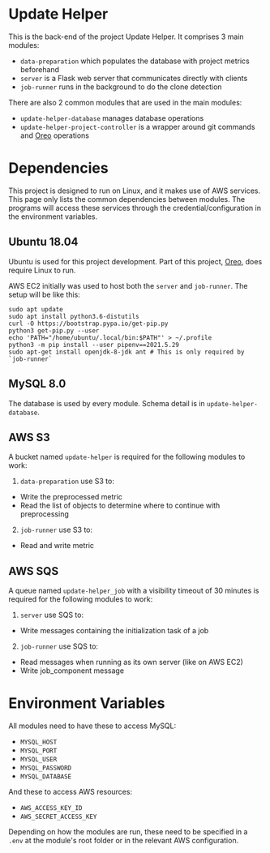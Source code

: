 # **Update Helper**
This is the back-end of the project Update Helper. It comprises 3 main modules:
- `data-preparation` which populates the database with project metrics beforehand
- `server` is a Flask web server that communicates directly with clients
- `job-runner` runs in the background to do the clone detection

There are also 2 common modules that are used in the main modules:
- `update-helper-database` manages database operations
- `update-helper-project-controller` is a wrapper around git commands and [Oreo](https://github.com/Mondego/oreo-artifact) operations

# Dependencies
This project is designed to run on Linux, and it makes use of AWS services. This page only lists the common dependencies between modules.
The programs will access these services through the credential/configuration in the environment variables.

## Ubuntu 18.04
Ubuntu is used for this project development. Part of this project, [Oreo](https://github.com/Mondego/oreo-artifact), does require Linux to run.

AWS EC2 initially was used to host both the `server` and `job-runner`. The setup will be like this:
```
sudo apt update
sudo apt install python3.6-distutils
curl -O https://bootstrap.pypa.io/get-pip.py
python3 get-pip.py --user
echo 'PATH="/home/ubuntu/.local/bin:$PATH"' > ~/.profile
python3 -m pip install --user pipenv==2021.5.29
sudo apt-get install openjdk-8-jdk ant # This is only required by `job-runner`
```

## MySQL 8.0
The database is used by every module. Schema detail is in `update-helper-database`.

## AWS S3
A bucket named `update-helper` is required for the following modules to work:
1. `data-preparation` use S3 to:
 - Write the preprocessed metric
 - Read the list of objects to determine where to continue with preprocessing
2. `job-runner` use S3 to:
 - Read and write metric

## AWS SQS
A queue named `update-helper_job` with a visibility timeout of 30 minutes is required for the following modules to work:
1. `server` use SQS to:
 - Write messages containing the initialization task of a job
2. `job-runner` use SQS to:
 - Read messages when running as its own server (like on AWS EC2)
 - Write job_component message

# Environment Variables
All modules need to have these to access MySQL:
 - `MYSQL_HOST`
 - `MYSQL_PORT`
 - `MYSQL_USER`
 - `MYSQL_PASSWORD`
 - `MYSQL_DATABASE`
 
And these to access AWS resources:
 - `AWS_ACCESS_KEY_ID`
 - `AWS_SECRET_ACCESS_KEY`

Depending on how the modules are run, these need to be specified in a `.env` at the module's root folder or in the relevant AWS configuration.
